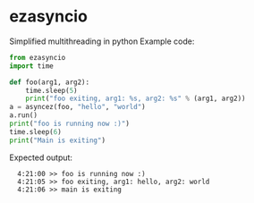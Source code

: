 # ezasyncio
Simplified multithreading in python
Example code:

```python
from ezasyncio
import time

def foo(arg1, arg2):
    time.sleep(5)
    print("foo exiting, arg1: %s, arg2: %s" % (arg1, arg2))
a = asyncez(foo, "hello", "world")
a.run()
print("foo is running now :)")
time.sleep(6)
print("Main is exiting")
```

Expected output:

```
  4:21:00 >> foo is running now :)
  4:21:05 >> foo exiting, arg1: hello, arg2: world
  4:21:06 >> main is exiting
```

